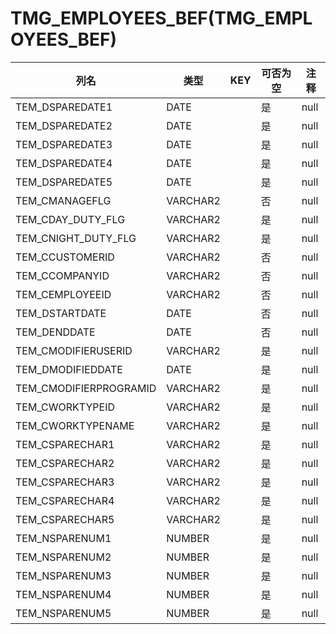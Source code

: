 # TMG_EMPLOYEES_BEF(TMG_EMPLOYEES_BEF)
| 列名   | 类型   | KEY  | 可否为空 | 注释   |
| ---- | ---- | ---- | ---- | ---- |
|TEM_DSPAREDATE1|DATE||是|null|
|TEM_DSPAREDATE2|DATE||是|null|
|TEM_DSPAREDATE3|DATE||是|null|
|TEM_DSPAREDATE4|DATE||是|null|
|TEM_DSPAREDATE5|DATE||是|null|
|TEM_CMANAGEFLG|VARCHAR2||否|null|
|TEM_CDAY_DUTY_FLG|VARCHAR2||是|null|
|TEM_CNIGHT_DUTY_FLG|VARCHAR2||是|null|
|TEM_CCUSTOMERID|VARCHAR2||否|null|
|TEM_CCOMPANYID|VARCHAR2||否|null|
|TEM_CEMPLOYEEID|VARCHAR2||否|null|
|TEM_DSTARTDATE|DATE||否|null|
|TEM_DENDDATE|DATE||否|null|
|TEM_CMODIFIERUSERID|VARCHAR2||是|null|
|TEM_DMODIFIEDDATE|DATE||是|null|
|TEM_CMODIFIERPROGRAMID|VARCHAR2||是|null|
|TEM_CWORKTYPEID|VARCHAR2||是|null|
|TEM_CWORKTYPENAME|VARCHAR2||是|null|
|TEM_CSPARECHAR1|VARCHAR2||是|null|
|TEM_CSPARECHAR2|VARCHAR2||是|null|
|TEM_CSPARECHAR3|VARCHAR2||是|null|
|TEM_CSPARECHAR4|VARCHAR2||是|null|
|TEM_CSPARECHAR5|VARCHAR2||是|null|
|TEM_NSPARENUM1|NUMBER||是|null|
|TEM_NSPARENUM2|NUMBER||是|null|
|TEM_NSPARENUM3|NUMBER||是|null|
|TEM_NSPARENUM4|NUMBER||是|null|
|TEM_NSPARENUM5|NUMBER||是|null|
